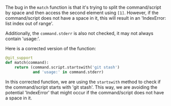 The bug in the `match` function is that it's trying to split the command/script by space and then access the second element using `[1]`. However, if the command/script does not have a space in it, this will result in an 'IndexError: list index out of range'. 

Additionally, the `command.stderr` is also not checked, it may not always contain 'usage:'.

Here is a corrected version of the function:
```python
@git_support
def match(command):
    return (command.script.startswith('git stash') 
            and 'usage:' in command.stderr)
```
In this corrected function, we are using the `startswith` method to check if the command/script starts with 'git stash'. This way, we are avoiding the potential 'IndexError' that might occur if the command/script does not have a space in it.